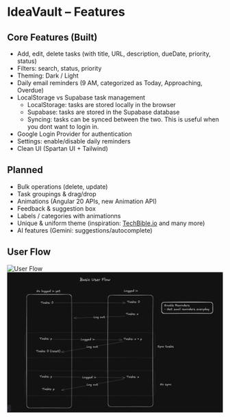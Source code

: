# IdeaVault – Features

## Core Features (Built)

- Add, edit, delete tasks (with title, URL, description, dueDate, priority, status)
- Filters: search, status, priority
- Theming: Dark / Light
- Daily email reminders (9 AM, categorized as Today, Approaching, Overdue)
- LocalStorage vs Supabase task management
    - LocalStorage: tasks are stored locally in the browser
    - Supabase: tasks are stored in the Supabase database
    - Syncing: tasks can be synced between the two. This is useful when you dont want to login in.
- Google Login Provider for authentication
- Settings: enable/disable daily reminders
- Clean UI (Spartan UI + Tailwind)

## Planned

- Bulk operations (delete, update)
- Task groupings & drag/drop
- Animations (Angular 20 APIs, new Animation API)
- Feedback & suggestion box
- Labels / categories with animationns
- Unique & uniform theme (inspiration: [TechBible.io](http://techbible.io/) and many more)
- AI features (Gemini: suggestions/autocomplete)

## User Flow

<!-- TODO: Any contributor help is highlt appreciated to improve this duplication -->
<img src="docs/user-flow.png" alt="User Flow" width="800"/>
<img src="user-flow.png" alt="User Flow" width="800"/>
